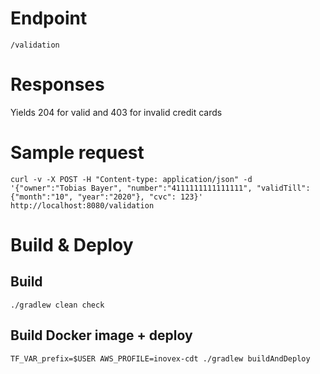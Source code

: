 # Endpoint

    /validation

# Responses

Yields 204 for valid and 403 for invalid credit cards

# Sample request

    curl -v -X POST -H "Content-type: application/json" -d '{"owner":"Tobias Bayer", "number":"4111111111111111", "validTill": {"month":"10", "year":"2020"}, "cvc": 123}' http://localhost:8080/validation
    
# Build & Deploy

## Build

    ./gradlew clean check
    
    
## Build Docker image + deploy

    TF_VAR_prefix=$USER AWS_PROFILE=inovex-cdt ./gradlew buildAndDeploy